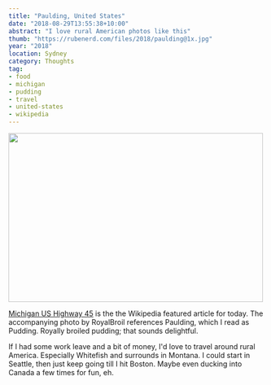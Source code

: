 ```yaml
---
title: "Paulding, United States"
date: "2018-08-29T13:55:38+10:00"
abstract: "I love rural American photos like this"
thumb: "https://rubenerd.com/files/2018/paulding@1x.jpg"
year: "2018"
location: Sydney
category: Thoughts
tag:
- food
- michigan
- pudding
- travel
- united-states
- wikipedia
---
```

<p><img src="https://rubenerd.com/files/2018/paulding@1x.jpg" srcset="https://rubenerd.com/files/2018/paulding@1x.jpg 1x, https://rubenerd.com/files/2018/paulding@2x.jpg 2x" alt="" style="width:500px; height:332px;" /></p>

[Michigan US Highway 45] is the the Wikipedia featured article for today. The accompanying photo by RoyalBroil references Paulding, which I read as Pudding. Royally broiled pudding; that sounds delightful.

If I had some work leave and a bit of money, I'd love to travel around rural America. Especially Whitefish and surrounds in Montana. I could start in Seattle, then just keep going till I hit Boston. Maybe even ducking into Canada a few times for fun, eh.

[Michigan US Highway 45]: https://en.wikipedia.org/wiki/U.S._Route_45_in_Michigan

